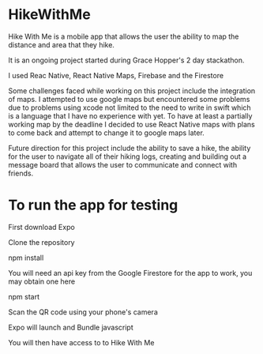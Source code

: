 # HikeWithMe

Hike With Me is a mobile app that allows the user the ability to map the distance and area that they hike.

It is an ongoing project started during Grace Hopper's 2 day stackathon. 

I used Reac Native, React Native Maps, Firebase and the Firestore

Some challenges faced while working on this project include the integration of maps. I attempted to use google maps but encountered some problems due to problems using xcode not limited to the need to write in swift which is a language that I have no experience with yet. To have at least a partially working map by the deadline I decided to use React Native maps with plans to come back and attempt to change it to google maps later. 

Future direction for this project include the ability to save a hike, the ability for the user to navigate all of their hiking logs, creating and building out a message board that allows the user to communicate and connect with friends. 


# To run the app for testing 
  First download Expo
  
  Clone the repository 
  
  npm install 
  
  You will need an api key from the Google Firestore for the app to work, you may obtain one here
  
  npm start
  
  Scan the QR code using your phone's camera
  
  Expo will launch and Bundle javascript 
  
  You will then have access to to Hike With Me
  
  
